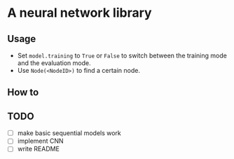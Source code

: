 # A neural network library

## Usage

- Set `model.training` to `True` or `False` to switch between the training mode and the evaluation mode.
- Use `Node(<NodeID>)` to find a certain node.

## How to 

## TODO

- [ ] make basic sequential models work  
- [ ] implement CNN
- [ ] write README
